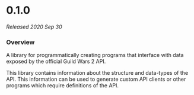 # 0.1.0

_Released 2020 Sep 30_

### Overview

A library for programmatically creating programs that interface with data exposed
by the official Guild Wars 2 API.

This library contains information about the structure and data-types of the API.
This information can be used to generate custom API clients or other programs
which require definitions of the API.
